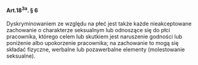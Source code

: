 #### Art.18<sup>3a</sup>. § 6

Dyskryminowaniem ze względu na płeć jest także każde nieakceptowane zachowanie o charakterze seksualnym lub odnoszące się do płci pracownika, którego celem lub skutkiem jest naruszenie godności lub poniżenie albo upokorzenie pracownika; na zachowanie to mogą się składać fizyczne, werbalne lub pozawerbalne elementy (molestowanie seksualne).

